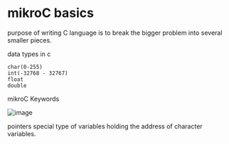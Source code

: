 #  mikroC basics
purpose of writing C language is to break the bigger problem into several smaller pieces.

data types in c

    char(0-255)
    int(-32768 - 32767)
    float
    double

mikroC Keywords

![image](https://github.com/harin44/PIC16F877A_Simplified/assets/94885392/2211f37a-dfc5-4eab-9449-6bee93157052)


pointers
special type of variables holding the address of character variables.

